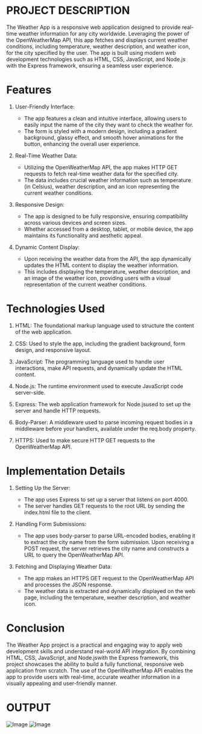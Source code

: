 
# PROJECT DESCRIPTION #

 The Weather App is a responsive web application designed to provide real-time weather information for any city worldwide. Leveraging the power of the OpenWeatherMap 
 API, this app fetches and displays current weather conditions, including temperature, weather description, and weather icon, for the city specified by the user. The 
 app is built using modern web development technologies such as HTML, CSS, JavaScript, and Node.js with the Express framework, ensuring a seamless user experience.

# Features #

1. User-Friendly Interface:
   - The app features a clean and intuitive interface, allowing users to easily input the name of the city they want to check the weather for.
   - The form is styled with a modern design, including a gradient background, glassy effect, and smooth hover animations for the button, enhancing the overall user 
     experience.

2. Real-Time Weather Data:
   - Utilizing the OpenWeatherMap API, the app makes HTTP GET requests to fetch real-time weather data for the specified city.
   - The data includes crucial weather information such as temperature (in Celsius), weather description, and an icon representing the current weather conditions.

3. Responsive Design:
   - The app is designed to be fully responsive, ensuring compatibility across various devices and screen sizes.
   - Whether accessed from a desktop, tablet, or mobile device, the app maintains its functionality and aesthetic appeal.

4. Dynamic Content Display:
   - Upon receiving the weather data from the API, the app dynamically updates the HTML content to display the weather information.
   - This includes displaying the temperature, weather description, and an image of the weather icon, providing users with a visual representation of the current 
     weather conditions.

# Technologies Used #

1. HTML: The foundational markup language used to structure the content of the web application.

2. CSS: Used to style the app, including the gradient background, form design, and responsive layout.

3. JavaScript: The programming language used to handle user interactions, make API requests, and dynamically update the HTML content.

4. Node.js: The runtime environment used to execute JavaScript code server-side.

5. Express: The web application framework for Node.jsused to set up the server and handle HTTP requests.

6. Body-Parser: A middleware used to parse incoming request bodies in a middleware before your handlers, available under the req.body property.

7. HTTPS: Used to make secure HTTP GET requests to the OpenWeatherMap API.

# Implementation Details #

1. Setting Up the Server:
   - The app uses Express to set up a server that listens on port 4000.
   - The server handles GET requests to the root URL by sending the index.html file to the client.

2. Handling Form Submissions:
   - The app uses body-parser to parse URL-encoded bodies, enabling it to extract the city name from the form submission. Upon receiving a POST request, the server 
     retrieves the city name and constructs a URL to query the OpenWeatherMap API.

3. Fetching and Displaying Weather Data:
   - The app makes an HTTPS GET request to the OpenWeatherMap API and processes the JSON response.
   -  The weather data is extracted and dynamically displayed on the web page, including the temperature, weather description, and weather icon.
  
# Conclusion #

 The Weather App project is a practical and engaging way to apply web development skills and understand real-world API integration. By combining HTML, CSS, JavaScript, 
 and Node.jswith the Express framework, this project showcases the ability to build a fully functional, responsive web application from scratch. The use of the 
 OpenWeatherMap API enables the app to provide users with real-time, accurate weather information in a visually appealing and user-friendly manner.

# OUTPUT #
   
   ![Image](https://github.com/user-attachments/assets/960d83d9-98a7-4891-9eb5-846eac8701cd)
   ![Image](https://github.com/user-attachments/assets/5ebf0031-3bca-4a7c-8709-fb89c5b0d314)
   
   
   
   
   
   
   
   
   

   


